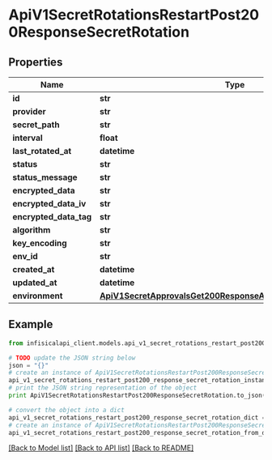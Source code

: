 # ApiV1SecretRotationsRestartPost200ResponseSecretRotation


## Properties
Name | Type | Description | Notes
------------ | ------------- | ------------- | -------------
**id** | **str** |  | 
**provider** | **str** |  | 
**secret_path** | **str** |  | 
**interval** | **float** |  | 
**last_rotated_at** | **datetime** |  | [optional] 
**status** | **str** |  | [optional] 
**status_message** | **str** |  | [optional] 
**encrypted_data** | **str** |  | [optional] 
**encrypted_data_iv** | **str** |  | [optional] 
**encrypted_data_tag** | **str** |  | [optional] 
**algorithm** | **str** |  | [optional] 
**key_encoding** | **str** |  | [optional] 
**env_id** | **str** |  | 
**created_at** | **datetime** |  | 
**updated_at** | **datetime** |  | 
**environment** | [**ApiV1SecretApprovalsGet200ResponseApprovalsInnerEnvironment**](ApiV1SecretApprovalsGet200ResponseApprovalsInnerEnvironment.md) |  | 

## Example

```python
from infisicalapi_client.models.api_v1_secret_rotations_restart_post200_response_secret_rotation import ApiV1SecretRotationsRestartPost200ResponseSecretRotation

# TODO update the JSON string below
json = "{}"
# create an instance of ApiV1SecretRotationsRestartPost200ResponseSecretRotation from a JSON string
api_v1_secret_rotations_restart_post200_response_secret_rotation_instance = ApiV1SecretRotationsRestartPost200ResponseSecretRotation.from_json(json)
# print the JSON string representation of the object
print ApiV1SecretRotationsRestartPost200ResponseSecretRotation.to_json()

# convert the object into a dict
api_v1_secret_rotations_restart_post200_response_secret_rotation_dict = api_v1_secret_rotations_restart_post200_response_secret_rotation_instance.to_dict()
# create an instance of ApiV1SecretRotationsRestartPost200ResponseSecretRotation from a dict
api_v1_secret_rotations_restart_post200_response_secret_rotation_from_dict = ApiV1SecretRotationsRestartPost200ResponseSecretRotation.from_dict(api_v1_secret_rotations_restart_post200_response_secret_rotation_dict)
```
[[Back to Model list]](../README.md#documentation-for-models) [[Back to API list]](../README.md#documentation-for-api-endpoints) [[Back to README]](../README.md)


